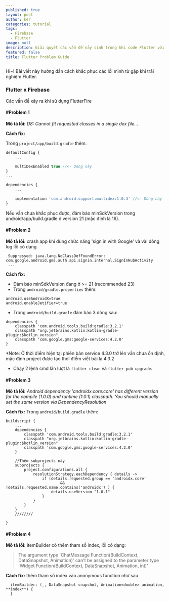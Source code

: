 ```yaml
---
published: true
layout: post
author: ker
categories: tutorial
tags:
  - Firebase
  - Flutter
image: null
description: Giải quyết các vấn đề nảy sinh trong khi code Flutter với Firebase
featured: false
title: Flutter Problem Guide
---
```

Hi~! Bài viết này hướng dẫn cách khắc phục các lỗi mình từ gặp khi trải nghiệm Flutter.
### Flutter x Firebase
Các vấn đề xảy ra khi sử dụng FlutterFire
#### #Problem 1
**Mô tả lỗi:** _D8: Cannot fit requested classes in a single dex file..._

**Cách fix:**

Trong `project/app/build.gradle` thêm:
```javascript
defaultConfig {
    ...

    multiDexEnabled true //<- Dòng này
}
...

dependencies {
    ...

    implementation 'com.android.support:multidex:1.0.3' //<- Dòng này
}
```

Nếu vẫn chưa khắc phục được, đảm bảo minSdkVersion trong android/app/build.gradle ở version 21 (mặc định là 16).

#### #Problem 2
**Mô tả lỗi:** crash app khi dùng chức năng 'sign in with Google' và vài dòng log lỗi có dạng
```
 Suppressed: java.lang.NoClassDefFoundError: com.google.android.gms.auth.api.signin.internal.SignInHubActivity
 ...
```
**Cách fix:**
- Đảm bảo minSdkVersion đang ở >= 21 (recommended 23)
- Trong `android/gradle.properties` thêm:
```
android.useAndroidX=true
android.enableJetifier=true
```
- Trong `android/build.gradle` đảm bảo 3 dòng sau:
```
dependencies {
    classpath 'com.android.tools.build:gradle:3.2.1'
    classpath "org.jetbrains.kotlin:kotlin-gradle-plugin:$kotlin_version"
    classpath 'com.google.gms:google-services:4.2.0'
}
```
*Note: Ở thời điểm hiện tại phiên bản service 4.3.0 trở lên vẫn chưa ổn định, mặc định project được tạo thời điểm viết bài là 4.3.2

- Chạy 2 lệnh cmd lần lượt là `flutter clean` và `flutter pub upgrade`.

#### #Problem 3
**Mô tả lỗi:** _Android dependency 'androidx.core:core' has different version for the compile (1.0.0) and runtime (1.0.1) classpath. You should manually set the same version via DependencyResolution_

**Cách fix:**
Trong `android/build.gradle` thêm:
```
buildscript {
	...
    dependencies {
        classpath 'com.android.tools.build:gradle:3.2.1'
        classpath "org.jetbrains.kotlin:kotlin-gradle-plugin:$kotlin_version"
        classpath 'com.google.gms:google-services:4.2.0'
    }
	
    //Thêm subprojects này
    subprojects {
        project.configurations.all {
            resolutionStrategy.eachDependency { details ->
                if (details.requested.group == 'androidx.core'
                        && !details.requested.name.contains('androidx') ) {
                    details.useVersion "1.0.1"
                }
            }
        }
    }
    ////////

}
```

#### #Problem 4
**Mô tả lỗi:** itemBuilder có thêm tham số index, lỗi có dạng:
> The argument type 'ChatMessage Function(BuildContext, DataSnapshot, Animation<double>)' can't be assigned to the parameter type 'Widget Function(BuildContext, DataSnapshot, Animation<double>, int)'
  
**Cách fix:** thêm tham số index vào anonymous function như sau
```
  itemBuilder: (_, DataSnapshot snapshot, Animation<double> animation, **index**) {
  }
```